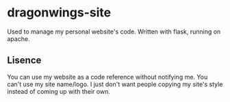 # dragonwings-site
Used to manage my personal website's code. Written with flask, running on apache.

## Lisence
You can use my website as a code reference without notifying me. You can't use my site name/logo. I just don't want people copying my site's style instead of coming up with their own.
